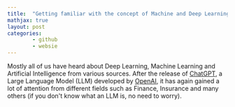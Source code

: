 ```yaml
---
title:  "Getting familiar with the concept of Machine and Deep Learning"
mathjax: true
layout: post
categories:
        - github
        - websie
---
```


Mostly all of us have heard about Deep Learning, Machine Learning and Artificial Intelligence from various sources. After the release of [ChatGPT](https://openai.com/blog/chatgpt), a Large Language Model (LLM) developed by [OpenAI](https://openai.com/), it has again gained a lot of attention from different fields such as Finance, Insurance and many others (if you don't know what an LLM is, no need to worry). 


